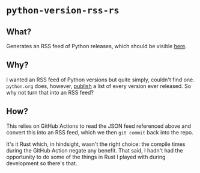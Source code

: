 # `python-version-rss-rs`

## What?

Generates an RSS feed of Python releases, which should be visible
[here](https://raw.githubusercontent.com/PsypherPunk/python-version-rss-rs/main/release.rss).

## Why?

I wanted an RSS feed of Python versions but quite simply, couldn't find one.
`python.org` does, however,
[publish](https://www.python.org/api/v2/downloads/release/) a list of every
version ever released. So why not turn that into an RSS feed?

## How?

This relies on GitHub Actions to read the JSON feed referenced above and
convert this into an RSS feed, which we then `git commit` back into the repo.

It's it Rust which, in hindsight, wasn't the right choice: the compile times
during the GitHub Action negate any benefit. That said, I hadn't had the
opportunity to do some of the things in Rust I played with during development
so there's that.
